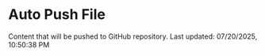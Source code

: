 # Auto Push File

Content that will be pushed to GitHub repository.
Last updated: 07/20/2025, 10:50:38 PM